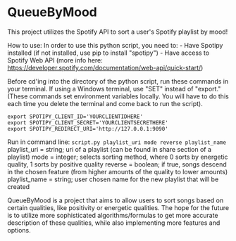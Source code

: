 # QueueByMood
This project utilizes the Spotify API to sort a user's Spotify playlist by mood!

How to use:
In order to use this python script, you need to:
    - Have Spotipy installed (if not installed, use pip to install "spotipy")
    - Have access to Spotify Web API (more info here: https://developer.spotify.com/documentation/web-api/quick-start/)

Before cd'ing into the directory of the python script, run these commands in your terminal. If using a Windows terminal, use "SET" instead of "export." (These commands set environment variables locally. You will have to do this each time you delete the terminal and come back to run the script).

```
export SPOTIPY_CLIENT_ID='YOURCLIENTIDHERE'
export SPOTIPY_CLIENT_SECRET='YOURCLIENTSECRETHERE'
export SPOTIPY_REDIRECT_URI='http://127.0.0.1:9090'
```

Run in command line: 
```script.py playlist_uri mode reverse playlist_name```
playlist_uri = string; uri of a playlist (can be found in share section of a playlist)
mode = integer; selects sorting method, where 0 sorts by energetic quality, 1 sorts by positive quality 
reverse = boolean; if true, songs descend in the chosen feature (from higher amounts of the quality to lower amounts)
playlist_name = string; user chosen name for the new playlist that will be created

QueueByMood is a project that aims to allow users to sort songs based on certain qualities, like positivity or energetic qualities. The hope for the future is to utilize more sophisticated algorithms/formulas to get more accurate description of these qualities, while also implementing more features and options.
